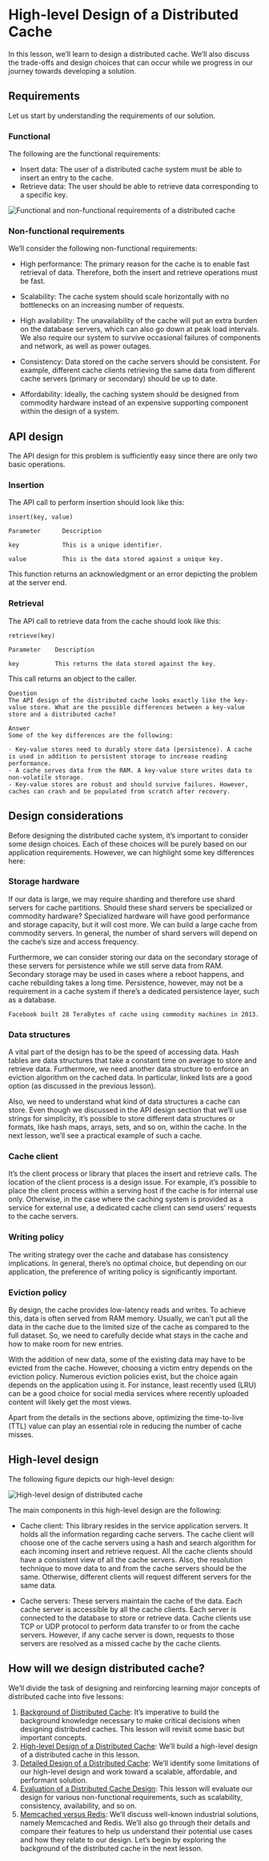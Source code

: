 # High-level Design of a Distributed Cache
In this lesson, we’ll learn to design a distributed cache. We’ll also discuss the trade-offs and design choices that can occur while we progress in our journey towards developing a solution.
## Requirements
Let us start by understanding the requirements of our solution.

### Functional
The following are the functional requirements:

- Insert data: The user of a distributed cache system must be able to insert an entry to the cache.
- Retrieve data: The user should be able to retrieve data corresponding to a specific key.

![Functional and non-functional requirements of a distributed cache](./req.jpg)

### Non-functional requirements
We’ll consider the following non-functional requirements:

- High performance: The primary reason for the cache is to enable fast retrieval of data. Therefore, both the insert and retrieve operations must be fast.

- Scalability: The cache system should scale horizontally with no bottlenecks on an increasing number of requests.

- High availability: The unavailability of the cache will put an extra burden on the database servers, which can also go down at peak load intervals. We also require our system to survive occasional failures of components and network, as well as power outages.

- Consistency: Data stored on the cache servers should be consistent. For example, different cache clients retrieving the same data from different cache servers (primary or secondary) should be up to date.

- Affordability: Ideally, the caching system should be designed from commodity hardware instead of an expensive supporting component within the design of a system.
## API design
The API design for this problem is sufficiently easy since there are only two basic operations.


### Insertion
The API call to perform insertion should look like this:
```
insert(key, value)
```

```
Parameter      Description

key            This is a unique identifier.

value          This is the data stored against a unique key. 
```
This function returns an acknowledgment or an error depicting the problem at the server end.

### Retrieval
The API call to retrieve data from the cache should look like this:
```
retrieve(key)
```

```
Parameter    Description

key          This returns the data stored against the key.
```
This call returns an object to the caller.
```
Question
The API design of the distributed cache looks exactly like the key-value store. What are the possible differences between a key-value store and a distributed cache?

Answer
Some of the key differences are the following:

- Key-value stores need to durably store data (persistence). A cache is used in addition to persistent storage to increase reading performance.
- A cache serves data from the RAM. A key-value store writes data to non-volatile storage.
- Key-value stores are robust and should survive failures. However, caches can crash and be populated from scratch after recovery.
```

## Design considerations
Before designing the distributed cache system, it’s important to consider some design choices. Each of these choices will be purely based on our application requirements. However, we can highlight some key differences here:

### Storage hardware
If our data is large, we may require sharding and therefore use shard servers for cache partitions. Should these shard servers be specialized or commodity hardware? Specialized hardware will have good performance and storage capacity, but it will cost more. We can build a large cache from commodity servers. In general, the number of shard servers will depend on the cache’s size and access frequency.

Furthermore, we can consider storing our data on the secondary storage of these servers for persistence while we still serve data from RAM. Secondary storage may be used in cases where a reboot happens, and cache rebuilding takes a long time. Persistence, however, may not be a requirement in a cache system if there’s a dedicated persistence layer, such as a database.
```
Facebook built 28 TeraBytes of cache using commodity machines in 2013.
```

### Data structures
A vital part of the design has to be the speed of accessing data. Hash tables are data structures that take a constant time on average to store and retrieve data. Furthermore, we need another data structure to enforce an eviction algorithm on the cached data. In particular, linked lists are a good option (as discussed in the previous lesson).

Also, we need to understand what kind of data structures a cache can store. Even though we discussed in the API design section that we’ll use strings for simplicity, it’s possible to store different data structures or formats, like hash maps, arrays, sets, and so on, within the cache. In the next lesson, we’ll see a practical example of such a cache.
### Cache client
It’s the client process or library that places the insert and retrieve calls. The location of the client process is a design issue. For example, it’s possible to place the client process within a serving host if the cache is for internal use only. Otherwise, in the case where the caching system is provided as a service for external use, a dedicated cache client can send users’ requests to the cache servers.

### Writing policy
The writing strategy over the cache and database has consistency implications. In general, there’s no optimal choice, but depending on our application, the preference of writing policy is significantly important.
### Eviction policy
By design, the cache provides low-latency reads and writes. To achieve this, data is often served from RAM memory. Usually, we can’t put all the data in the cache due to the limited size of the cache as compared to the full dataset. So, we need to carefully decide what stays in the cache and how to make room for new entries.

With the addition of new data, some of the existing data may have to be evicted from the cache. However, choosing a victim entry depends on the eviction policy. Numerous eviction policies exist, but the choice again depends on the application using it. For instance, least recently used (LRU) can be a good choice for social media services where recently uploaded content will likely get the most views.

Apart from the details in the sections above, optimizing the time-to-live (TTL) value can play an essential role in reducing the number of cache misses.

## High-level design
The following figure depicts our high-level design:

![High-level design of distributed cache](./design.jpg)

The main components in this high-level design are the following:

- Cache client: This library resides in the service application servers. It holds all the information regarding cache servers. The cache client will choose one of the cache servers using a hash and search algorithm for each incoming insert and retrieve request. All the cache clients should have a consistent view of all the cache servers. Also, the resolution technique to move data to and from the cache servers should be the same. Otherwise, different clients will request different servers for the same data.

- Cache servers: These servers maintain the cache of the data. Each cache server is accessible by all the cache clients. Each server is connected to the database to store or retrieve data. Cache clients use TCP or UDP protocol to perform data transfer to or from the cache servers. However, if any cache server is down, requests to those servers are resolved as a missed cache by the cache clients.



## How will we design distributed cache?
We’ll divide the task of designing and reinforcing learning major concepts of distributed cache into five lessons:

1. [Background of Distributed Cache](../Background%20of%20Distributed%20Cache/): It’s imperative to build the background knowledge necessary to make critical decisions when designing distributed caches. This lesson will revisit some basic but important concepts.
2. [High-level Design of a Distributed Cache](../High-level%20Design%20of%20a%20Distributed%20Cache/): We’ll build a high-level design of a distributed cache in this lesson.
3. [Detailed Design of a Distributed Cache](../Detailed%20Design%20of%20a%20Distributed%20Cache/): We’ll identify some limitations of our high-level design and work toward a scalable, affordable, and performant solution.
4. [Evaluation of a Distributed Cache Design](../Evaluation%20of%20a%20Distributed%20Cache's%20Design/): This lesson will evaluate our design for various non-functional requirements, such as scalability, consistency, availability, and so on.
5. [Memcached versus Redis](../Memcached%20versus%20Redis/): We’ll discuss well-known industrial solutions, namely Memcached and Redis. We’ll also go through their details and compare their features to help us understand their potential use cases and how they relate to our design.
Let’s begin by exploring the background of the distributed cache in the next lesson.
